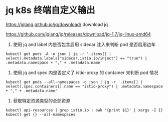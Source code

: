 # jq k8s 终端自定义输出

https://jqlang.github.io/jq/download/ download jq

https://github.com/jqlang/jq/releases/download/jq-1.7/jq-linux-amd64

1. 使用 jq and label 内是否包含启用 sidecar 注入来判断 pod 是否启用边车

```
kubectl get pods -A -o json | jq -r '.items[] | select(.metadata.labels["sidecar.istio.io/inject"] == "true") | .metadata.namespace + "," + .metadata.name'
```

1. 使用 jq and spec 内是否定义了 istio-proxy 的 container 来判断 pod 情况

```
kubectl get pods --all-namespaces -o json | jq -r '.items[] | select(.spec.containers[].name == "istio-proxy") | .metadata.namespace + "," + .metadata.name'
```

1. 获取特定资源类型的全部资源

```
kubectl api-resources | grep istio.io | awk '{print $1}' | xargs -I {} kubectl get {} --all-namespaces
```